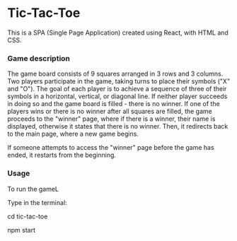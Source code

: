 # Tic-Tac-Toe

This is a SPA (Single Page Application) created using React, with HTML and CSS.

### Game description

The game board consists of 9 squares arranged in 3 rows and 3 columns. Two players participate in the game, taking turns to place their symbols ("X" and "O"). The goal of each player is to achieve a sequence of three of their symbols in a horizontal, vertical, or diagonal line. If neither player succeeds in doing so and the game board is filled - there is no winner. If one of the players wins or there is no winner after all squares are filled, the game proceeds to the "winner" page, where if there is a winner, their name is displayed, otherwise it states that there is no winner. Then, it redirects back to the main page, where a new game begins.


If someone attempts to access the "winner" page before the game has ended, it restarts from the beginning.

### Usage

To run the gameL

Type in the terminal:

cd tic-tac-toe

npm start
